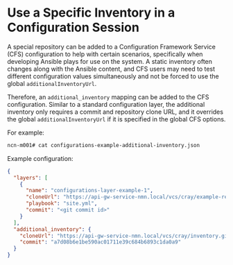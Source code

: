 # Use a Specific Inventory in a Configuration Session

A special repository can be added to a Configuration Framework Service (CFS) configuration to help with certain scenarios, specifically when developing Ansible plays for use on the system. A static inventory often changes along with the Ansible content, and CFS users may need to test different configuration values simultaneously and not be forced to use the global `additionalInventoryUrl`.

Therefore, an `additional_inventory` mapping can be added to the CFS configuration. Similar to a standard configuration layer, the additional inventory only requires a commit and repository clone URL, and it overrides the global `additionalInventoryUrl` if it is specified in the global CFS options.

For example:

```bash
ncn-m001# cat configurations-example-additional-inventory.json
```

Example configuration:

```json
{
  "layers": [
    {
      "name": "configurations-layer-example-1",
      "cloneUrl": "https://api-gw-service-nmn.local/vcs/cray/example-repo.git",
      "playbook": "site.yml",
      "commit": "<git commit id>"
    }
  ],
  "additional_inventory": {
    "cloneUrl": "https://api-gw-service-nmn.local/vcs/cray/inventory.git",
    "commit": "a7d08b6e1be590ac01711e39c684b6893c1da0a9"
  }
}
```

